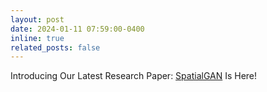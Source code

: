 ```yaml
---
layout: post
date: 2024-01-11 07:59:00-0400
inline: true
related_posts: false
---
```


Introducing Our Latest Research Paper: [SpatialGAN](https://genforce.github.io/SpatialGAN/) Is Here!
